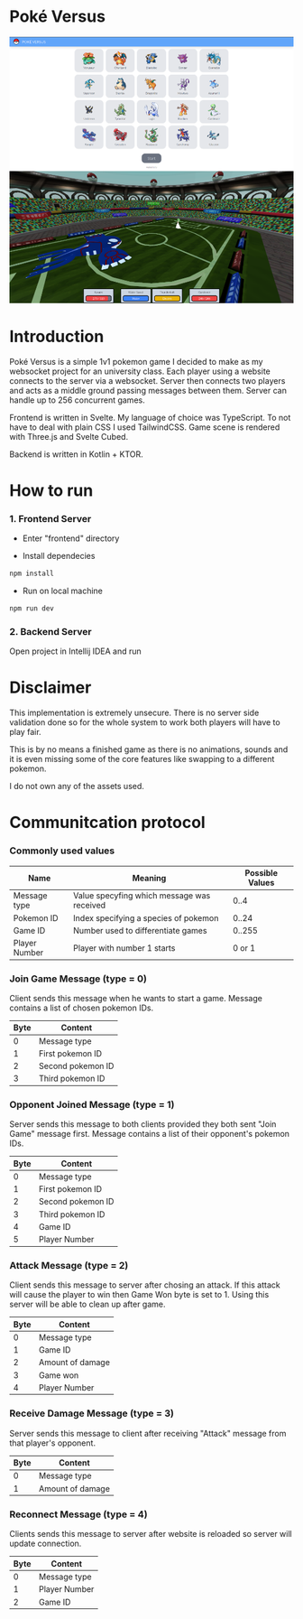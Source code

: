 # Poké Versus

<img src="screenshots/ss_1.png">
<img src="screenshots/ss_2.png">

# Introduction

Poké Versus is a simple 1v1 pokemon game I decided to make as my websocket project for an university class.
Each player using a website connects to the  server via a websocket. Server then connects two players
and acts as a middle ground passing messages between them. Server can handle up to 256 concurrent games.

Frontend is written in Svelte. My language of choice was TypeScript. To not have to deal with plain CSS I used TailwindCSS. Game scene is rendered
with Three.js and Svelte Cubed.

Backend is written in Kotlin + KTOR.

# How to run

### 1. Frontend Server

- Enter "frontend" directory

- Install dependecies

```bash
npm install
```

- Run on local machine

```bash
npm run dev
```

### 2. Backend Server

Open project in Intellij IDEA and run

# Disclaimer

This implementation is extremely unsecure. There is no server side validation done so for the whole system to work
both players will have to play fair.

This is by no means a finished game as there is no animations, sounds and it is even missing some of the core features like swapping to a different pokemon.

I do not own any of the assets used.

# Communitcation protocol

### Commonly used values

| Name          | Meaning                                   | Possible Values |
| ------------- | ----------------------------------------- | --------------- |
| Message type  | Value specyfing which message was received| 0..4            |
| Pokemon ID    | Index specifying a species of pokemon     | 0..24           |
| Game ID       | Number used to differentiate games        | 0..255          |
| Player Number | Player with number 1 starts               | 0 or 1          |

### Join Game Message (type = 0)

Client sends this message when he wants to start a game. Message contains a list of chosen pokemon IDs.

| Byte | Content           |
| ---- | ----------------- |
| 0    | Message type      |
| 1    | First pokemon ID  |
| 2    | Second pokemon ID |
| 3    | Third pokemon ID  |

### Opponent Joined Message (type = 1)

Server sends this message to both clients provided they both sent "Join Game" message first.
Message contains a list of their opponent's pokemon IDs.

| Byte | Content            |
| ---- | ------------------ |
| 0    | Message type       |
| 1    | First pokemon ID   |
| 2    | Second pokemon ID  |
| 3    | Third pokemon ID   |
| 4    | Game ID            |
| 5    | Player Number      |

### Attack Message (type = 2)

Client sends this message to server after chosing an attack. If this attack will
cause the player to win then Game Won byte is set to 1. Using this server
will be able to clean up after game.

| Byte | Content          |
| ---- | ---------------- |
| 0    | Message type     |
| 1    | Game ID          |
| 2    | Amount of damage |
| 3    | Game won         |
| 4    | Player Number    |

### Receive Damage Message (type = 3)

Server sends this message to client after receiving "Attack" message from that player's opponent.

| Byte | Content          |
| ---- | ---------------- |
| 0    | Message type     |
| 1    | Amount of damage |

### Reconnect Message (type = 4)

Clients sends this message to server after website is reloaded so server will update connection.

| Byte | Content       |
| ---- | ------------- |
| 0    | Message type  |
| 1    | Player Number |
| 2    | Game ID       |

